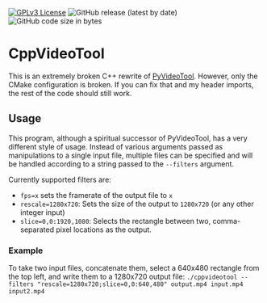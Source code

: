 [![GPLv3 License](https://img.shields.io/badge/License-GPL%20v3-yellow.svg?style=flat-square)](https://opensource.org/licenses/)
![GitHub release (latest by date)](https://img.shields.io/github/v/release/aaylafetzer/CppVideoTool?style=flat-square)
![GitHub code size in bytes](https://img.shields.io/github/languages/code-size/aaylafetzer/CppVideoTool?style=flat-square)

# CppVideoTool

This is an extremely broken C++ rewrite of [PyVideoTool](https://github.com/aaylafetzer/pyvideotool). However, only the CMake configuration is broken. If you can fix that and my header imports, the rest of the code should still work.

## Usage
This program, although a spiritual successor of PyVideoTool, has a very different style of usage. Instead of various arguments passed as manipulations to a single input file, multiple files can be specified and will be handled according to a string passed to the ``--filters`` argument.

Currently supported filters are:
- ``fps=x`` sets the framerate of the output file to ``x``
- ``rescale=1280x720``: Sets the size of the output to ``1280x720`` (or any other integer input)
- ``slice=0,0:1920,1080``: Selects the rectangle between two, comma-separated pixel locations as the output.

### Example
To take two input files, concatenate them, select a 640x480 rectangle from the top left, and write them to a 1280x720 output file:
``./cppvideotool --filters "rescale=1280x720;slice=0,0:640,480" output.mp4 input.mp4 input2.mp4``
